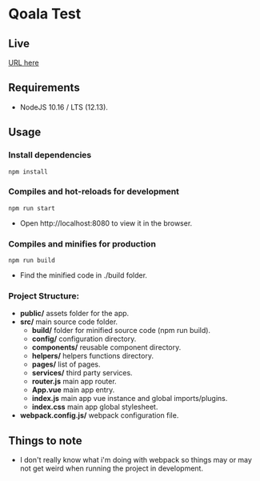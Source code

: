 # Qoala Test

## Live

[URL here](https://qoala-test.demarsh.dev/)

## Requirements

- NodeJS 10.16 / LTS (12.13).

## Usage

### Install dependencies

```
npm install
```

### Compiles and hot-reloads for development

```
npm run start
```

- Open http://localhost:8080 to view it in the browser.

### Compiles and minifies for production

```
npm run build
```

- Find the minified code in ./build folder.

### Project Structure:

- **public/** assets folder for the app.
- **src/** main source code folder.
  - **build/** folder for minified source code (npm run build).
  - **config/** configuration directory.
  - **components/** reusable component directory.
  - **helpers/** helpers functions directory.
  - **pages/** list of pages.
  - **services/** third party services.
  - **router.js** main app router.
  - **App.vue** main app entry.
  - **index.js** main app vue instance and global imports/plugins.
  - **index.css** main app global stylesheet.
- **webpack.config.js/** webpack configuration file.

## Things to note

- I don't really know what i'm doing with webpack so things may or may not get weird when running the project in development.
